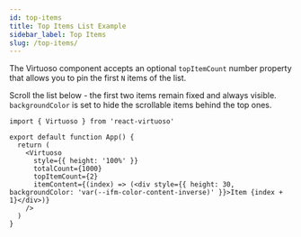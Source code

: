 ```yaml
---
id: top-items
title: Top Items List Example
sidebar_label: Top Items
slug: /top-items/
---
```


The Virtuoso component accepts an optional `topItemCount` number property that allows you to pin the first `N` items of the list.

Scroll the list below - the first two items remain fixed and always visible.
`backgroundColor` is set to hide the scrollable items behind the top ones.

```tsx live 
import { Virtuoso } from 'react-virtuoso'

export default function App() {
  return (
    <Virtuoso
      style={{ height: '100%' }}
      totalCount={1000}
      topItemCount={2}
      itemContent={(index) => (<div style={{ height: 30, backgroundColor: 'var(--ifm-color-content-inverse)' }}>Item {index + 1}</div>)}
    />
  )
}
```
